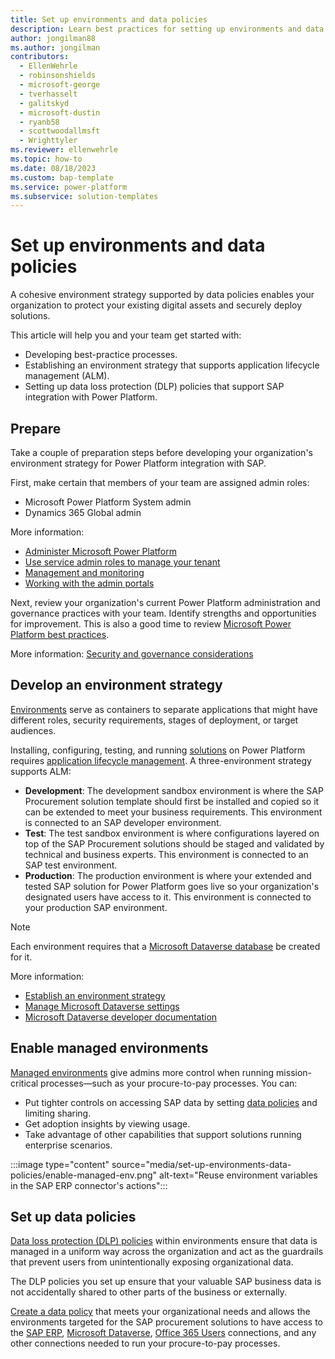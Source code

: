 ```yaml
---
title: Set up environments and data policies
description: Learn best practices for setting up environments and data policies to support the deployment of the SAP Procurement Accelerator solutions.
author: jongilman88
ms.author: jongilman
contributors:
  - EllenWehrle
  - robinsonshields
  - microsoft-george
  - tverhasselt
  - galitskyd
  - microsoft-dustin
  - ryanb58
  - scottwoodallmsft
  - Wrighttyler
ms.reviewer: ellenwehrle
ms.topic: how-to
ms.date: 08/18/2023
ms.custom: bap-template
ms.service: power-platform
ms.subservice: solution-templates
---
```


# Set up environments and data policies

A cohesive environment strategy supported by data policies enables your organization to protect your existing digital assets and securely deploy solutions.

This article will help you and your team get started with:

- Developing best-practice processes.
- Establishing an environment strategy that supports application lifecycle management (ALM).
- Setting up data loss protection (DLP) policies that support SAP integration with Power Platform.

## Prepare

Take a couple of preparation steps before developing your organization's environment strategy for Power Platform integration with SAP.

First, make certain that members of your team are assigned admin roles:

- Microsoft Power Platform System admin
- Dynamics 365 Global admin

More information:

- [Administer Microsoft Power Platform](/power-platform/admin/admin-documentation)
- [Use service admin roles to manage your tenant](/power-platform/admin/use-service-admin-role-manage-tenant)
- [Management and monitoring](/power-platform/admin/wp-management-monitoring)
- [Working with the admin portals](/power-platform/admin/wp-work-with-admin-portals)

Next, review your organization's current Power Platform administration and governance practices with your team. Identify strengths and opportunities for improvement. This is also a good time to review [Microsoft Power Platform best practices](/power-platform/guidance/adoption/methodology).

More information: [Security and governance considerations](/power-platform/admin/governance-considerations)

## Develop an environment strategy

[Environments](/power-platform/admin/environments-overview) serve as containers to separate applications that might have different roles, security requirements, stages of deployment, or target audiences.

Installing, configuring, testing, and running [solutions](/power-apps/maker/data-platform/solutions-overview) on Power Platform requires [application lifecycle management](/power-platform/alm/overview-alm). A three-environment strategy supports ALM:

- **Development**: The development sandbox environment is where the SAP Procurement solution template should first be installed and copied so it can be extended to meet your business requirements. This environment is connected to an SAP developer environment.
- **Test**: The test sandbox environment is where configurations layered on top of the SAP Procurement solutions should be staged and validated by technical and business experts. This environment is connected to an SAP test environment.
- **Production**: The production environment is where your extended and tested SAP solution for Power Platform goes live so your organization's designated users have access to it. This environment is connected to your production SAP environment.

> [!NOTE]
> Each environment requires that a [Microsoft Dataverse database](/power-platform/admin/create-database) be created for it.

More information:

- [Establish an environment strategy](/power-platform/guidance/adoption/environment-strategy)
- [Manage Microsoft Dataverse settings](/power-platform/admin/admin-settings)
- [Microsoft Dataverse developer documentation](/power-apps/developer/data-platform/)

## Enable managed environments

[Managed environments](/power-platform/admin/managed-environment-overview) give admins more control when running mission-critical processes—such as your procure-to-pay processes. You can:

- Put tighter controls on accessing SAP data by setting [data policies](/power-platform/admin/managed-environment-data-policies) and limiting sharing.
- Get adoption insights by viewing usage.
- Take advantage of other capabilities that support solutions running enterprise scenarios.

:::image type="content" source="media/set-up-environments-data-policies/enable-managed-env.png" alt-text="Reuse environment variables in the SAP ERP connector's actions":::

## Set up data policies

[Data loss protection (DLP) policies](/power-platform/admin/wp-data-loss-prevention) within environments ensure that data is managed in a uniform way across the organization and act as the guardrails that prevent users from unintentionally exposing organizational data.

The DLP policies you set up ensure that your valuable SAP business data is not accidentally shared to other parts of the business or externally.

[Create a data policy](/power-platform/admin/managed-environment-data-policies) that meets your organizational needs and allows the environments targeted for the SAP procurement solutions to have access to the [SAP ERP](/connectors/saperp/), [Microsoft Dataverse](/connectors/commondataserviceforapps/), [Office 365 Users](/connectors/office365users/) connections, and any other connections needed to run your procure-to-pay processes.

